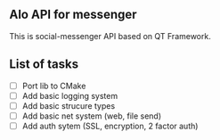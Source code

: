 ## Alo API for messenger

This is social-messenger API based on QT Framework.

## List of tasks

- [ ] Port lib to CMake
- [ ] Add basic logging system 
- [ ] Add basic strucure types
- [ ] Add basic net system (web, file send)
- [ ] Add auth sytem (SSL, encryption, 2 factor auth)
